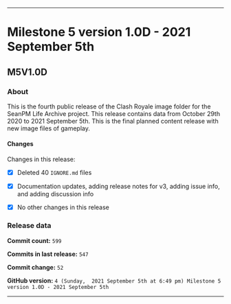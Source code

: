 ***

# Milestone 5 version 1.0D - 2021 September 5th

## M5V1.0D

### About

This is the fourth public release of the  Clash Royale image folder for the SeanPM Life Archive project. This release contains data from October 29th 2020 to 2021 September 5th. This is the final planned content release with new image files of gameplay.

#### Changes
 
<!--
- [x]  Added images for 2021 January to 2021 September

- [x] Updated documentation and archived old files

- [x] Added the final notice

- [x] Archived discussion and release data

- [x] Added support for the `.github` directory

- [x] Added Git config files (`.editorconfig` `.gitattributes` `.gitignore`)

- [x] Added X-Text files (`AUTHORS` `COPYING` `CREDITS` `INSTALL`)

- [x] Added a makefile

- [ ] No other content included in this release

!-->
Changes in this release:

- [x] Deleted 40 `IGNORE.md` files

- [x] Documentation updates, adding release notes for v3, adding issue info, and adding discussion info

- [x] No other changes in this release

### Release data

**Commit count:** `599`

**Commits in last release:** `547`

**Commit change:** `52`

**GitHub version:** `4 (Sunday,  2021 September 5th at 6:49 pm) Milestone 5 version 1.0D - 2021 September 5th`

***
